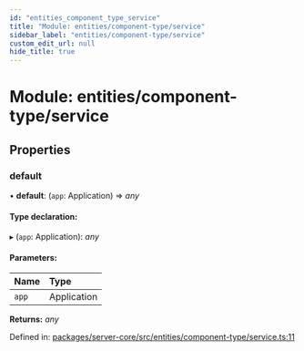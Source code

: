 ```yaml
---
id: "entities_component_type_service"
title: "Module: entities/component-type/service"
sidebar_label: "entities/component-type/service"
custom_edit_url: null
hide_title: true
---
```


# Module: entities/component-type/service

## Properties

### default

• **default**: (`app`: Application) => *any*

#### Type declaration:

▸ (`app`: Application): *any*

#### Parameters:

Name | Type |
:------ | :------ |
`app` | Application |

**Returns:** *any*

Defined in: [packages/server-core/src/entities/component-type/service.ts:11](https://github.com/xr3ngine/xr3ngine/blob/65dfcf39a/packages/server-core/src/entities/component-type/service.ts#L11)
